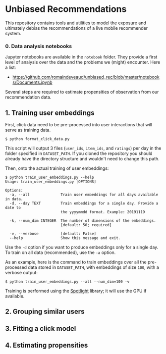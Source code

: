 # Unbiased Recommendations

This repository contains tools and utilities to model the exposure
and ultimately debias the recommendations of a live mobile recommender system.

### 0. Data analysis notebooks
Jupyter notebooks are available in the `notebook` folder. They provide a first level of analysis over the data and the problems we (might) encounter.
Here a list:
* https://github.com/romaindeveaud/unbiased_rec/blob/master/notebooks/Documents.ipynb

Several steps are required to estimate propensities of observation from our recommendation data.

## 1. Training user embeddings

First, click data need to be pre-processed into user interactions that will serve as training data.
```
$ python format_click_data.py
```
This script will output 3 files (`user_ids`, `item_ids`, and `ratings`) per day in the folder specified in `DATASET_PATH`.
If you cloned the repository you should already have the directory structure and wouldn't need to change this path.

Then, onto the actual training of user embeddings:
```
$ python train_user_embeddings.py --help
Usage: train_user_embeddings.py [OPTIONS]

Options:
  -a, --all              Train user embeddings for all days available in data.
  -d, --day TEXT         Train embeddings for a single day. Provide a date to
                         the yyyymmdd format. Example: 20191119

  -k, --num_dim INTEGER  The number of dimensions of the embeddings.
                         [default: 50; required]

  -v, --verbose          [default: False]
  --help                 Show this message and exit.
```
Use the `-d` option if you want to produce embeddings only for a single day.
To train on all data (recommended), use the `-a` option.

As an example, here is the command to train embeddings over all the pre-processed data stored in `DATASET_PATH`, with embeddings of size `100`, with a verbose output:
```
$ python train_user_embeddings.py --all --num_dim=100 -v
```
Training is performed using the [Spotlight](https://github.com/maciejkula/spotlight) library; it will use the GPU if available.

## 2. Grouping similar users

## 3. Fitting a click model

## 4. Estimating propensities
